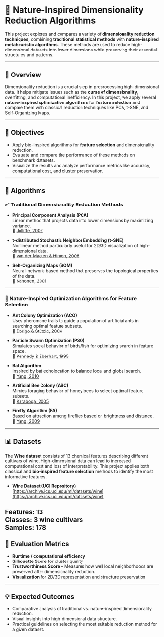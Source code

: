 # 🌿 Nature-Inspired Dimensionality Reduction Algorithms

This project explores and compares a variety of **dimensionality reduction techniques**, combining **traditional statistical methods** with **nature-inspired metaheuristic algorithms**. These methods are used to reduce high-dimensional datasets into lower dimensions while preserving their essential structures and patterns.

---

## 🧠 Overview

Dimensionality reduction is a crucial step in preprocessing high-dimensional data. It helps mitigate issues such as the **curse of dimensionality**, overfitting, and computational inefficiency. In this project, we apply several **nature-inspired optimization algorithms** for **feature selection** and compare them with classical reduction techniques like PCA, t-SNE, and Self-Organizing Maps.

---

## 🎯 Objectives

- Apply bio-inspired algorithms for **feature selection** and dimensionality reduction.
- Evaluate and compare the performance of these methods on benchmark datasets.
- Visualize the results and analyze performance metrics like accuracy, computational cost, and cluster preservation.

---

## 🧬 Algorithms

### ✅ Traditional Dimensionality Reduction Methods

- **Principal Component Analysis (PCA)**  
  Linear method that projects data into lower dimensions by maximizing variance.  
  📖 [Jolliffe, 2002](https://link.springer.com/book/10.1007/b98835)

- **t-distributed Stochastic Neighbor Embedding (t-SNE)**  
  Nonlinear method particularly useful for 2D/3D visualization of high-dimensional data.  
  📖 [van der Maaten & Hinton, 2008](https://www.jmlr.org/papers/volume9/vandermaaten08a/vandermaaten08a.pdf)

- **Self-Organizing Maps (SOM)**  
  Neural-network-based method that preserves the topological properties of the data.  
  📖 [Kohonen, 2001](https://link.springer.com/book/10.1007/978-3-642-56927-2)

---

### 🐜 Nature-Inspired Optimization Algorithms for Feature Selection

- **Ant Colony Optimization (ACO)**  
  Uses pheromone trails to guide a population of artificial ants in searching optimal feature subsets.  
  📖 [Dorigo & Stützle, 2004](https://link.springer.com/book/10.1007/978-3-662-05615-1)

- **Particle Swarm Optimization (PSO)**  
  Simulates social behavior of birds/fish for optimizing search in feature space.  
  📖 [Kennedy & Eberhart, 1995](https://ieeexplore.ieee.org/document/488968)

- **Bat Algorithm**  
  Inspired by bat echolocation to balance local and global search.  
  📖 [Yang, 2010](https://link.springer.com/chapter/10.1007/978-3-642-12538-6_6)

- **Artificial Bee Colony (ABC)**  
  Mimics foraging behavior of honey bees to select optimal feature subsets.  
  📖 [Karaboga, 2005](https://www.researchgate.net/publication/228622735)

- **Firefly Algorithm (FA)**  
  Based on attraction among fireflies based on brightness and distance.  
  📖 [Yang, 2009](https://www.researchgate.net/publication/220902524)

---

## 📊 Datasets

The **Wine dataset** consists of 13 chemical features describing different cultivars of wine. High-dimensional data can lead to increased computational cost and loss of interpretability. This project applies both classical and **bio-inspired feature selection** methods to identify the most informative features.

- **Wine Dataset (UCI Repository)**  
  [https://archive.ics.uci.edu/ml/datasets/wine](https://archive.ics.uci.edu/ml/datasets/wine)
  
**Features:** 13  
**Classes:** 3 wine cultivars  
**Samples:** 178
---

## 🧪 Evaluation Metrics

- **Runtime / computational efficiency**
- **Silhouette Score** for cluster quality
- **Trustworthiness Score** – Measures how well local neighborhoods are preserved after dimensionality reduction.  
- **Visualization** for 2D/3D representation and structure preservation

---

## 💡 Expected Outcomes

- Comparative analysis of traditional vs. nature-inspired dimensionality reduction.
- Visual insights into high-dimensional data structure.
- Practical guidelines on selecting the most suitable reduction method for a given dataset.


